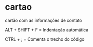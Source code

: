 # cartao
 cartão com as informações de contato

ALT + SHIFT + F  = Indentação automática

CTRL + ; = Comenta o trecho do código